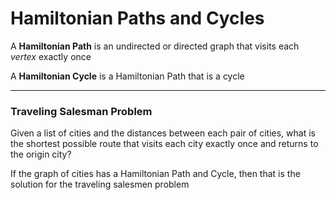 # Hamiltonian Paths and Cycles

A **Hamiltonian Path** is an undirected or directed graph that visits each *vertex* exactly once

A **Hamiltonian Cycle** is a Hamiltonian Path that is a cycle

***

### Traveling Salesman Problem

Given a list of cities and the distances between each pair of cities, what is the shortest possible route that visits each city exactly once and returns to the origin city?

If the graph of cities has a Hamiltonian Path and Cycle, then that is the solution for the traveling salesmen problem